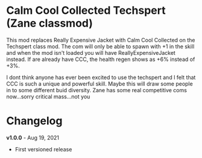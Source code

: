 Calm Cool Collected Techspert (Zane classmod)
===================

This mod replaces Really Expensive Jacket with Calm Cool Collected on the Techspert class mod. 
The com will only be able to spawn with +1 in the skill and when the mod isn't loaded you will 
have ReallyExpensiveJacket instead. If are already have CCC, the health regen shows as +6% instead
of +3%.

I dont think anyone has ever been excited to use the techspert and I felt that CCC is such a unique
and powerful skill. Maybe this will draw some people in to some different buid diversity. Zane has
some real competitive coms now...sorry critical mass...not you

Changelog
=========

**v1.0.0** - Aug 19, 2021
 * First versioned release

